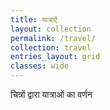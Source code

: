 ```yaml
---
title: यात्राऐं 
layout: collection
permalink: /travel/
collection: travel
entries_layout: grid
classes: wide
---
```


चित्रों द्वारा यात्राओं का वर्णन 
